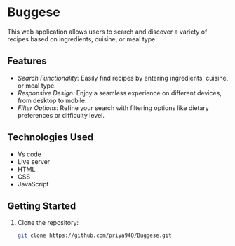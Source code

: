 # Buggese

This web application allows users to search and discover a variety of recipes based on ingredients, cuisine, or meal type.

## Features

- *Search Functionality:* Easily find recipes by entering ingredients, cuisine, or meal type.
- *Responsive Design:* Enjoy a seamless experience on different devices, from desktop to mobile.
- *Filter Options:* Refine your search with filtering options like dietary preferences or difficulty level.

## Technologies Used

- Vs code
- Live server
- HTML
- CSS
- JavaScript

## Getting Started

1. Clone the repository:

   ```bash
   git clone https://github.com/priya940/Buggese.git
